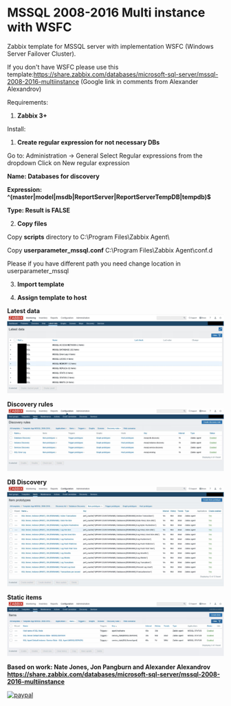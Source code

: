 # MSSQL 2008-2016 Multi instance with WSFC
Zabbix template for MSSQL server with implementation WSFC (Windows Server Failover Cluster).

If you don't have WSFC please use this template:https://share.zabbix.com/databases/microsoft-sql-server/mssql-2008-2016-multiinstance (Google link in comments from Alexander Alexandrov)

Requirements:
1) **Zabbix 3+**

Install:
1) **Create regular expression for not necessary DBs**

Go to: Administration → General
Select Regular expressions from the dropdown
Click on New regular expression

**Name: Databases for discovery**

**Expression: ^(master|model|msdb|ReportServer|ReportServerTempDB|tempdb)$**

**Type: Result is FALSE**

2) **Copy files**

Copy **scripts** directory to C:\Program Files\Zabbix Agent\

Copy **userparameter_mssql.conf** C:\Program Files\Zabbix Agent\conf.d

Please if you have different path you need change location in userparameter_mssql

3) **Import template**

4) **Assign template to host**

**Latest data**
![alt Apache2 latest data](https://github.com/hermanekt/MSSQL-2008-2016-Multi-instance-with-WSFC/raw/master/IMG/MSSQL_LATEST_DATA.jpg)

**Discovery rules**
![alt Apache2 latest data](https://github.com/hermanekt/MSSQL-2008-2016-Multi-instance-with-WSFC/raw/master/IMG/MSSQL_DISCOVERY_RULES.jpg)

**DB Discovery**
![alt Apache2 latest data](https://github.com/hermanekt/MSSQL-2008-2016-Multi-instance-with-WSFC/raw/master/IMG/MSSQL_DB_DISCOVERY.jpg)

**Static items**
![alt Apache2 latest data](https://github.com/hermanekt/MSSQL-2008-2016-Multi-instance-with-WSFC/raw/master/IMG/MSSQL_STATIC_ITEM.jpg)

**Based on work:
Nate Jones, Jon Pangburn and Alexander Alexandrov
https://share.zabbix.com/databases/microsoft-sql-server/mssql-2008-2016-multiinstance**

[![paypal](https://www.paypalobjects.com/en_US/i/btn/btn_donateCC_LG.gif)](https://www.paypal.com/cgi-bin/webscr?cmd=_donations&business=GEH7YJEBWTFWE&currency_code=USD&source=url)

